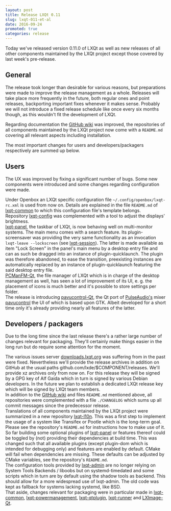```yaml
---
layout: post
title: Release LXQt 0.11
slug: lxqt-011-et-al
date: 2016-09-24
promoted: true
categories: release
---
```


Today we've released version 0.11.0 of LXQt as well as new releases of all other components maintained by the LXQt project except those covered by last week's pre-release.   


## General

The release took longer than desirable for various reasons, but preparations were made to improve the release management as a whole. Releases will take place more frequently in the future, both regular ones and point releases, backporting important fixes whenever it makes sense. Probably we will not introduce a fixed release schedule like once every six months though, as this wouldn't fit the development of LXQt.   

Regarding documentation the [GitHub wiki](https://github.com/lxde/lxqt/wiki) was improved, the repositories of all components maintained by the LXQt project now come with a `README.md` covering all relevant aspects including installation.   

The most important changes for users and developers/packagers respectively are summed up below.   

## Users

The UX was improved by fixing a significant number of bugs. Some new components were introduced and some changes regarding configuration were made.   

Under Openbox an LXQt specific configuration file `~/.config/openbox/lxqt-rc.xml` is used from now on. Details are explained in the file `README.md` of [lxqt-common](https://github.com/lxde/lxqt-common#lxqt-specific-configuration-of-window-manager-openbox) to which this configuration file's template belongs.   
Repository [lxqt-config](https://github.com/lxde/lxqt-config) was complemented with a tool to adjust the displays' brightness.   
[lxqt-panel](https://github.com/lxde/lxqt-panel), the taskbar of LXQt, is now behaving well on multi-monitor systems. The main menu comes with a search feature. Its plugin-screensaver was providing the very same functionality as an invocation `lxqt-leave --lockscreen` (see [lxqt-session](https://github.com/lxde/lxqt-session)). The latter is made available as item "Lock Screen" in the panel's main menu by a desktop entry file and can as such be dragged into an instance of plugin-quicklaunch. The plugin was therefore abandoned, to ease the transition, preexisting instances are automatically replaced by an instance of plugin-quicklaunch featuring the said desktop entry file.   
[PCManFM-Qt](https://github.com/lxde/pcmanfm-qt), the file manager of LXQt which is in charge of the desktop management as well, has seen a lot of improvement of its UI, e. g. the placement of icons is much better and it's possible to store settings per folder.   
The release is introducing [pavucontrol-Qt](https://github.com/lxde/pavucontrol-qt), the Qt port of [PulseAudio's](https://www.freedesktop.org/wiki/Software/PulseAudio) mixer [pavucontrol](https://freedesktop.org/software/pulseaudio/pavucontrol) the UI of which is based upon GTK. Albeit developed for a short time only it's already providing nearly all features of the latter.   

## Developers / packagers

Due to the long time since the last release there's a rather large number of changes relevant for packaging. They'll certainly make things easier in the long run but do require some attention for the moment.   

The various issues server [downloads.lxqt.org](https://downloads.lxqt.org) was suffering from in the past were fixed. Nevertheless we'll provide the release archives in addition on GitHub at the usual paths github.com/lxde/$COMPONENT/releases. We'll provide xz archives only from now on. For this release they will be signed by a GPG key of Alf Gaida which in turn is signed by various Debian developers. In the future we plan to establish a dedicated LXQt release key which will be signed by LXQt team members.   
In addition to the [GitHub wiki](https://github.com/lxde/lxqt/wiki) and files `README.md` mentioned above, all repositories were complemented with a file `./CHANGELOG` which sums up all commit messages since the predecessor release.   
Translations of all components maintained by the LXQt project were summarized in a new repository [lxqt-l10n](https://github.com/lxde/lxqt-l10n). This was a first step to implement the usage of a system like Transifex or Pootle which is the long-term goal. Please see the repository's `README.md` for instructions how to make use of it.   
So far building some optional plugins of [lxqt-panel](https://github.com/lxde/lxqt-panel) or features thereof could be toggled by (not) providing their dependencies at build time. This was changed such that all available plugins (except plugin-dom which is intended for debugging only) and features are enabled by default. CMake will fail when dependencies are missing. These defaults can be adjusted by CMake variables, see the repository's `README.md`.   
The configuration tools provided by [lxqt-admin](https://github.com/lxde/lxqt-admin) are no longer relying on System Tools Backends / liboobs but on systemd-timedated and some scripts which in turn are by default using the shadow tools as backend. This should allow for a more widespread use of lxqt-admin. The old code was kept as fallback for systems lacking systemd, like BSD.   
That aside, changes relevant for packaging were in particular made in [lxqt-common](https://github.com/lxde/lxqt-common), [lxqt-powermanagement](https://github.com/lxde/lxqt-powermanagement), [lxqt-qtplugin](https://github.com/lxde/lxqt-qtplugin), [lxqt-runner](https://github.com/lxde/lxqt-runner) and [LXImage-Qt](https://github.com/lxde/lximage-qt).   
